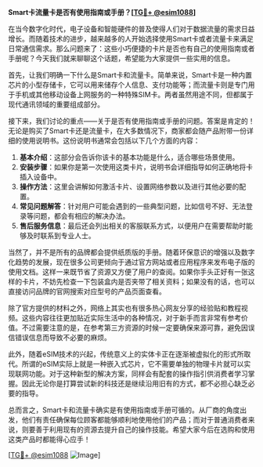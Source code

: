 **Smart卡流量卡是否有使用指南或手册？[[TG💪+ @esim1088](https://t.me/s/esim1088)]**

在当今数字化时代，电子设备和智能硬件的普及使得人们对于数据流量的需求日益增长。而随着技术的进步，越来越多的人开始选择使用Smart卡或者流量卡来满足日常通信需求。那么问题来了：这些小巧便捷的卡片是否也有自己的使用指南或者手册呢？今天我们就来聊聊这个话题，希望能为大家提供一些实用的信息。

首先，让我们明确一下什么是Smart卡和流量卡。简单来说，Smart卡是一种内置芯片的小型存储卡，它可以用来储存个人信息、支付功能等；而流量卡则是专门用于手机或其他移动设备上网服务的一种特殊SIM卡。两者虽然用途不同，但都属于现代通讯领域的重要组成部分。

接下来，我们讨论的重点——关于是否有使用指南或手册的问题。答案是肯定的！无论是购买了Smart卡还是流量卡，在大多数情况下，商家都会随产品附带一份详细的使用说明书。这份说明书通常会包括以下几个方面的内容：

1. **基本介绍**：这部分会告诉你该卡的基本功能是什么，适合哪些场景使用。
2. **安装步骤**：如果你是第一次使用这类卡片，说明书会详细指导如何正确地将卡插入设备中。
3. **操作方法**：这里会讲解如何激活卡片、设置网络参数以及进行其他必要的配置。
4. **常见问题解答**：针对用户可能会遇到的一些典型问题，比如信号不好、无法登录等问题，都会有相应的解决办法。
5. **售后服务信息**：最后还会列出相关的客服联系方式，以便用户在需要帮助时能够及时联系到专业人士。

当然了，并不是所有的品牌都会提供纸质版的手册。随着环保意识的增强以及数字化趋势的发展，现在很多公司更倾向于通过官方网站或者应用程序来发布电子版的使用文档。这样一来既节省了资源又方便了用户的查阅。如果你手头正好有一张这样的卡片，不妨先检查一下包装盒内是否夹带了相关资料；如果没有的话，也可以直接访问品牌的官网搜索对应型号的产品页面查看。

除了官方提供的材料之外，网络上其实也有很多热心网友分享的经验贴和教程视频。这些内容往往更加贴近实际生活中的各种情况，对于新手而言非常有参考价值。不过需要注意的是，在参考第三方资源的时候一定要确保来源可靠，避免因误信错误信息而导致不必要的麻烦。

此外，随着eSIM技术的兴起，传统意义上的实体卡正在逐渐被虚拟化的形式所取代。所谓的eSIM实际上就是一种嵌入式芯片，它不需要单独的物理卡片就可以实现联网功能。对于这种新型的解决方案，同样会有配套的操作指引供消费者学习掌握。因此无论你是打算尝试新的科技还是继续沿用旧有的方式，都不必担心缺乏必要的指导。

总而言之，Smart卡和流量卡确实是有使用指南或手册可循的。从厂商的角度出发，他们有责任确保每位顾客都能够顺利地使用他们的产品；而对于普通消费者来说，则要善于利用现有的资源去提升自己的操作技能。希望大家今后在选购和使用这类产品时都能得心应手！

[[TG💪+ @esim1088](https://t.me/s/esim1088) ![Image](https://i.postimg.cc/4NQfJmqS/Snipaste-2025-05-13-00-14-12.png)]